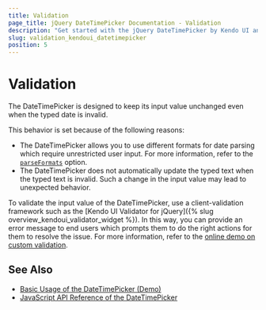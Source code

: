 ```yaml
---
title: Validation
page_title: jQuery DateTimePicker Documentation - Validation
description: "Get started with the jQuery DateTimePicker by Kendo UI and learn how to implement validation rules for its input value."
slug: validation_kendoui_datetimepicker
position: 5
---
```


# Validation

The DateTimePicker is designed to keep its input value unchanged even when the typed date is invalid.

This behavior is set because of the following reasons:
- The DateTimePicker allows you to use different formats for date parsing which require unrestricted user input. For more information, refer to the [`parseFormats`](/api/javascript/ui/datetimepicker/configuration/parseformats) option.
- The DateTimePicker does not automatically update the typed text when the typed text is invalid. Such a change in the input value may lead to unexpected behavior.

To validate the input value of the DateTimePicker, use a client-validation framework such as the [Kendo UI Validator for jQuery]({% slug overview_kendoui_validator_widget %}). In this way, you can provide an error message to end users which prompts them to do the right actions for them to resolve the issue. For more information, refer to the [online demo on custom validation](https://demos.telerik.com/kendo-ui/validator/custom-validation).

## See Also

* [Basic Usage of the DateTimePicker (Demo)](https://demos.telerik.com/kendo-ui/datetimepicker/index)
* [JavaScript API Reference of the DateTimePicker](/api/javascript/ui/datetimepicker)
